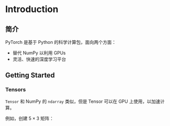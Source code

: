 # Introduction

## 简介

PyTorch 是基于 Python 的科学计算包，面向两个方面：

- 替代 NumPy 以利用 GPUs
- 灵活、快速的深度学习平台

## Getting Started

### Tensors

`Tensor` 和 NumPy 的 `ndarray` 类似，但是 Tensor 可以在 GPU 上使用，以加速计算。

例如，创建 $5\times3$ 矩阵：

```py

```